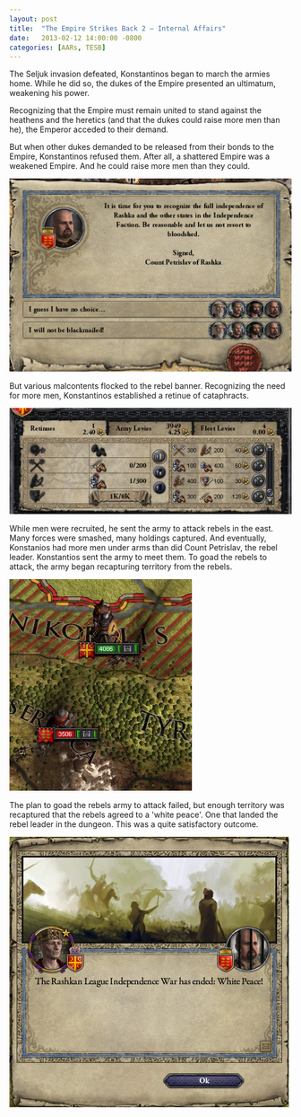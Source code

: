 ```yaml
---
layout: post
title:  "The Empire Strikes Back 2 – Internal Affairs"
date:   2013-02-12 14:00:00 -0800
categories: [AARs, TESB]
---
```

The Seljuk invasion defeated, Konstantinos began to march the armies home. While he did so, the dukes of the Empire presented an ultimatum, weakening his power.

Recognizing that the Empire must remain united to stand against the heathens and the heretics (and that the dukes could raise more men than he), the Emperor acceded to their demand.

But when other dukes demanded to be released from their bonds to the Empire, Konstantinos refused them. After all, a shattered Empire was a weakened Empire. And he could raise more men than they could.

![](/assets/tesb_images/2-1.png)

But various malcontents flocked to the rebel banner. Recognizing the need for more men, Konstantinos established a retinue of cataphracts.

![](/assets/tesb_images/2-2.png)

While men were recruited, he sent the army to attack rebels in the east. Many forces were smashed, many holdings captured. And eventually, Konstanios had more men under arms than did Count Petrislav, the rebel leader. Konstantios sent the army to meet them. To goad the rebels to attack, the army began recapturing territory from the rebels.

![](/assets/tesb_images/2-3.png)

The plan to goad the rebels army to attack failed, but enough territory was recaptured that the rebels agreed to a 'white peace'. One that landed the rebel leader in the dungeon. This was a quite satisfactory outcome.

![](/assets/tesb_images/2-4.png)